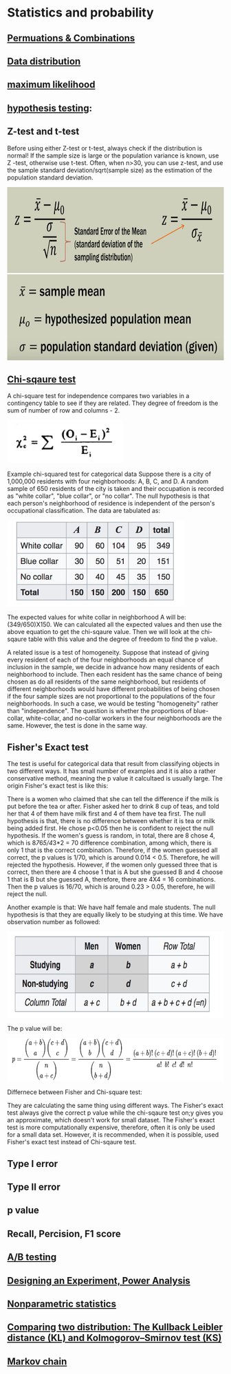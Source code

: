 # Statistics and probability

## [Permuations & Combinations](https://www.mathsisfun.com/combinatorics/combinations-permutations.html)

## [Data distribution](https://mathbitsnotebook.com/Algebra1/StatisticsData/STShapes.html)

## [maximum likelihood](https://towardsdatascience.com/probability-concepts-explained-maximum-likelihood-estimation-c7b4342fdbb1)

## [hypothesis testing](https://www.statisticshowto.datasciencecentral.com/probability-and-statistics/hypothesis-testing/):
    
## Z-test and t-test

Before using either Z-test or t-test, always check if the distribution is normal! If the sample size is large or the population variance is known, use Z -test, otherwise use t-test. Often, when n>30, you can use z-test, and use the sample standard deviation/sqrt(sample size) as the estimation of the population standard deviation.

<img src = images/z-test.png height = 200>

<img src = images/z-test2.png height = 200>




## [Chi-sqaure test](https://en.wikipedia.org/wiki/Chi-squared_test)

A chi-square test for independence compares two variables in a contingency table to see if they are related. They degree of freedom is the sum of number of row and columns - 2. 

<img src = images/chi-sqaure.png height = 100>

Example chi-squared test for categorical data
Suppose there is a city of 1,000,000 residents with four neighborhoods: A, B, C, and D. A random sample of 650 residents of the city is taken and their occupation is recorded as "white collar", "blue collar", or "no collar". The null hypothesis is that each person's neighborhood of residence is independent of the person's occupational classification. The data are tabulated as:

<img src = images/chi-sqaure_exp.png height = 200>

The expected values for white collar in neighborhood A will be: (349/650)X150. We can calculated all the expected values and then use the above equation to get the chi-sqaure value. Then we will look at the chi-sqaure table with this value and the degree of freedom to find the p value. 

A related issue is a test of homogeneity. Suppose that instead of giving every resident of each of the four neighborhoods an equal chance of inclusion in the sample, we decide in advance how many residents of each neighborhood to include. Then each resident has the same chance of being chosen as do all residents of the same neighborhood, but residents of different neighborhoods would have different probabilities of being chosen if the four sample sizes are not proportional to the populations of the four neighborhoods. In such a case, we would be testing "homogeneity" rather than "independence". The question is whether the proportions of blue-collar, white-collar, and no-collar workers in the four neighborhoods are the same. However, the test is done in the same way.


## Fisher's Exact test 
The test is useful for categorical data that result from classifying objects in two different ways. It has small number of examples and it is also a rather conservative method, meaning the p value it calcultaed is usually large. The origin Fisher's exact test is like this: 

There is a women who claimed that she can tell the difference if the milk is put before the tea or after. Fisher asked her to drink 8 cup of teas, and told her that 4 of them have milk first and 4 of them have tea first. The null hypothesis is that, there is no difference between whether it is tea or milk being added first. He chose p<0.05 then he is confident to reject the null hypothesis. If the women's guess is random, in total, there are 8 chose 4, which is 8*7*6*5/4*3*2 = 70 difference combination, among which, there is only 1 that is the correct combination. Therefore, if the women guessed all correct, the p values is 1/70, which is around 0.014 < 0.5. Therefore, he will rejected the hypothesis. However, if the women only guessed three that is correct, then there are 4 choose 1 that is A but she guessed B and 4 choose 1 that is B but she guessed A, therefore, there are 4X4 = 16 combinations. Then the p values is 16/70, which is around 0.23 > 0.05, therefore, he will reject the null. 

Another example is that:
We have half female and male students. The null hypothesis is that they are equally likely to be studying at this time. We have observation number as followed:

<img src = images/fisher.png height = 200>

The p value will be:

<img src = images/fisher2.png height = 100>

Differnece between Fisher and Chi-square test:

They are calculating the same thing using different ways. The Fisher's exact test always give the correct p value while the chi-sqaure test on;y gives you an approximate, which doesn't work for small dataset. The Fisher's exact test is more computationally expensive, therefore, often it is only be used for a small data set. However, it is recommended, when it is possible, used Fisher's exact test instead of Chi-sqaure test. 


## Type I error

## Type II error

## p value

## Recall, Percision, F1 score

## [A/B testing](https://conversionxl.com/blog/testing-statistics-mistakes/)

## [Designing an Experiment, Power Analysis](http://www.statsoft.com/Textbook/Power-Analysis)

## [Nonparametric statistics](https://en.wikipedia.org/wiki/Nonparametric_statistics)

## [Comparing two distribution: The Kullback Leibler distance (KL) and Kolmogorov–Smirnov test (KS)](https://stats.stackexchange.com/questions/9311/kullback-leibler-vs-kolmogorov-smirnov-distance)

## [Markov chain](https://en.wikipedia.org/wiki/Markov_chain)
